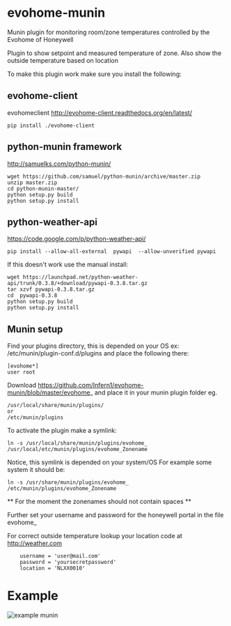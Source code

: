 # evohome-munin
Munin plugin for monitoring room/zone temperatures controlled by the Evohome of Honeywell


Plugin to show setpoint and measured temperature of zone.
Also show the outside temperature based on location

To make this plugin work make sure you install the following:

## evohome-client
evohomeclient http://evohome-client.readthedocs.org/en/latest/
```
pip install ./evohome-client
```


## python-munin framework
http://samuelks.com/python-munin/
```
wget https://github.com/samuel/python-munin/archive/master.zip
unzip master.zip
cd python-munin-master/
python setup.py build
python setup.py install
```


## python-weather-api 

https://code.google.com/p/python-weather-api/
```
pip install --allow-all-external  pywapi  --allow-unverified pywapi
```
If this doesn't work use the manual install:
```
wget https://launchpad.net/python-weather-api/trunk/0.3.8/+download/pywapi-0.3.8.tar.gz
tar xzvf pywapi-0.3.8.tar.gz
cd  pywapi-0.3.8
python setup.py build
python setup.py install
```

## Munin setup 

Find your plugins directory, this is depended on your OS
ex: /etc/munin/plugin-conf.d/plugins
and place the following there:
```
[evohome*]
user root
```

Download https://github.com/Infern1/evohome-munin/blob/master/evohome_
and place it in your munin plugin folder eg.
```
/usr/local/share/munin/plugins/
or
/etc/munin/plugins
```

To activate the plugin make a symlink:
```
ln -s /usr/local/share/munin/plugins/evohome_ /usr/local/etc/munin/plugins/evohome_Zonename
```
Notice, this symlink is depended on your system/OS
For example some system it should be:
```
ln -s /usr/share/munin/plugins/evohome_ /etc/munin/plugins/evohome_Zonename
```

** For the moment the zonenames should not contain spaces **


Further set your username and password for the honeywell portal in the file evohome_

For correct outside temperature lookup your location code at http://weather.com
```
    username = 'user@mail.com' 
    password = 'yoursecretpassword'
    location = 'NLXX0010'  
```



# Example #
![example munin](https://raw.githubusercontent.com/Infern1/evohome-munin/master/example_evohome_temperature.png)
